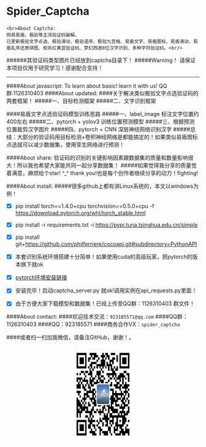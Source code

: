 # Spider_Captcha
	<br>About Captcha:
	网易易盾、极验等主流验证码破解。
	已更新极验文字点选、极验滑动、极验语序、极验九宫格、易盾文字、易盾图标、易盾滑动、易盾乱序还原拼图、税务红黄蓝验证码、梦幻西游8位汉字识别、多种字符验证码。<br/>
######其验证码类型图片已经放到captcha目录下！
#####Warning！
请保证本项目仅用于研究学习！感谢配合支持！

---

####About javascript:
To learn about basic! learn it with us! QQ群:1126310403
####About updated:
####关于解决类似极验文字点选验证码的两套框架！
#####一、目标检测框架
#####二、文字识别框架

####易盾文字点选验证码模型训练思路
#####一、label_image 标注文字位置约400左右
#####二、pytorch + yolov3 训练位置预测模型
#####三、根据预测位置裁剪汉字图片
#####四、pytorch + CNN 深层神经网络识别汉字
#####总结：大部分的验证码用目标检测+卷积神经网络是都能搞定的！如果类似易盾图标点选就可以减少数据集，使用孪生网络进行预测！

####About share:
验证码的识别的关键影响因素跟数据集的质量和数量影响很大！所以我也希望大家能共同一起分享数据集！
#####如果觉得我分享的质量觉着满意，麻烦给个star! ^_^ thank you!也是每个创作者继续分享的动力！fighting!
  
####About install:
#####很多github上都有讲Linux系统的，本文以windows为例！
  - [x] pip install torch==1.4.0+cpu torchvision==0.5.0+cpu -f https://download.pytorch.org/whl/torch_stable.html
  - [x] pip install -r requirements.txt -i https://pypi.tuna.tsinghua.edu.cn/simple
  - [x] pip install git+https://github.com/philferriere/cocoapi.git#subdirectory=PythonAPI
  - [x] 本套识别系统环境搭建十分简单！如果使用cuda的高级玩家，把pytorch的版本换下就ok
  - [x] [pytorch环境安装链接](https://pytorch.org/)
  - [x] 安装完毕！启动captcha_server.py 就ok!调用实例在api_requests.py里面！
  - [x] 由于方便大家下载模型和数据集！已经上传至QQ群：1126310403 群文件！
  

####About contact:
####欢迎技术交流：`923185571@qq.com`
####QQ群：1126310403
####QQ：923185571
####商务合作VX：`spider_captcha`

####或者扫一扫加我微信，请备注GitHub，谢谢！。
<p align="center">
	<img src="./vx.JPG" alt="Sample"  width="160" height="250">
</p>

